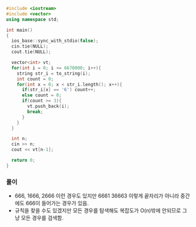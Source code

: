 ```cpp
#include <iostream>
#include <vector>
using namespace std;

int main()
{
  ios_base::sync_with_stdio(false);
  cin.tie(NULL);
  cout.tie(NULL);

  vector<int> vt;
  for(int i = 0; i <= 6670000; i++){
    string str_i = to_string(i);
    int count = 0;
    for(int x = 0; x < str_i.length(); x++){
      if(str_i[x] == '6') count++;
      else count = 0;
      if(count >= 3){
        vt.push_back(i);
        break;
      }
    }
  }

  int n;
  cin >> n;
  cout << vt[n-1];

  return 0;
}

```

### 풀이
- 666, 1666, 2666 이런 경우도 있지만 6661 36663 이렇게 끝자리가 아니라 중간에도 666이 들어가는 경우가 있음.
- 규칙을 찾을 수도 있겠지만 모든 경우를 탐색해도 복잡도가 O(n)밖에 안되므로 그냥 모든 경우를 검색함.